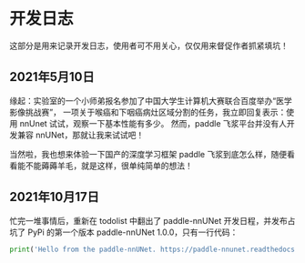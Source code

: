 # 开发日志

这部分是用来记录开发日志，使用者可不用关心，仅仅用来督促作者抓紧填坑！

## 2021年5月10日

缘起：实验室的一个小师弟报名参加了中国大学生计算机大赛联合百度举办“医学影像挑战赛”，
一项关于喉癌和下咽癌病灶区域分割的任务，我立即回复表示：使用 nnUnet 试试，观察一下基本性能有多少。
然而，paddle 飞浆平台并没有人开发兼容 nnUNet，那就让我来试试吧！

当然啦，我也想来体验一下国产的深度学习框架 paddle 飞浆到底怎么样，随便看看能不能薅薅羊毛，就是这样，很单纯简单的想法！

## 2021年10月17日

忙完一堆事情后，重新在 todolist 中翻出了 paddle-nnUNet 开发日程，并发布占坑了 PyPi 的第一个版本 paddle-nnUNet 1.0.0，只有一行代码：
```python
print('Hello from the paddle-nnUNet. https://paddle-nnunet.readthedocs.io')
```

